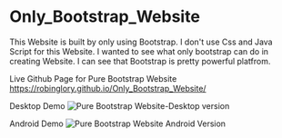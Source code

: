 # Only_Bootstrap_Website
This Website is built by only using Bootstrap.
I don't use Css and Java Script for this Website.
I wanted to see what only bootstrap can do in creating Website.
I can see that Bootstrap is pretty powerful platfrom.

Live Github Page for Pure Bootstrap Website
https://robinglory.github.io/Only_Bootstrap_Website/

Desktop Demo
![Pure Bootstrap Website-Desktop version](https://user-images.githubusercontent.com/80534929/141165305-d50dbc2a-cbe9-47b8-8a55-1b4524e2a22f.png)

Android Demo
![Pure Bootstrap Website Android Version](https://user-images.githubusercontent.com/80534929/141167633-8c619d65-abdd-4612-b85b-6acc15a11623.jpg)
